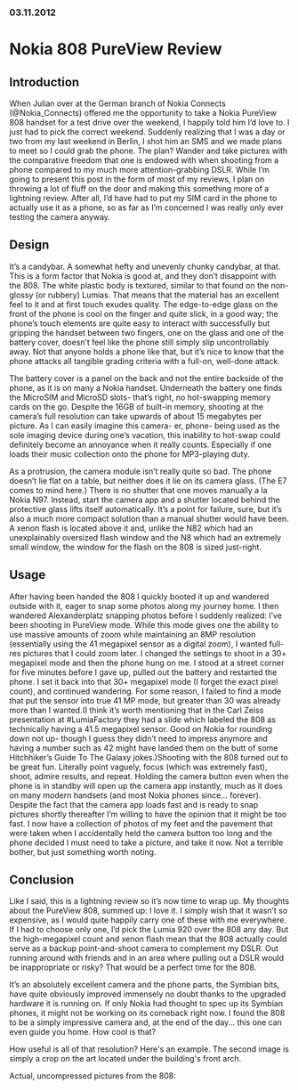 ### 03.11.2012

# Nokia 808 PureView Review

## Introduction

When Julian over at the German branch of Nokia Connects (@Nokia_Connects) offered me the opportunity to take a Nokia PureView 808 handset for a test drive over the weekend, I happily told him I’d love to. I just had to pick the correct weekend. Suddenly realizing that I was a day or two from my last weekend in Berlin, I shot him an SMS and we made plans to meet so I could grab the phone. The plan? Wander and take pictures with the comparative freedom that one is endowed with when shooting from a phone compared to my much more attention-grabbing DSLR.  While I’m going to present this post in the form of most of my reviews, I plan on throwing a lot of fluff on the door and making this something more of a lightning review. After all, I’d have had to put my SIM card in the phone to actually use it as a phone, so as far as I’m concerned I was really only ever testing the camera anyway.

## Design

It’s a candybar. A somewhat hefty and unevenly chunky candybar, at that. This is a form factor that Nokia is good at, and they don’t disappoint with the 808. The white plastic body is textured, similar to that found on the non-glossy (or rubbery) Lumias. That means that the material has an excellent feel to it and at first touch exudes quality. The edge-to-edge glass on the front of the phone is cool on the finger and quite slick, in a good way; the phone’s touch elements are quite easy to interact with successfully but gripping the handset between two fingers, one on the glass and one of the battery cover, doesn’t feel like the phone still simply slip uncontrollably away. Not that anyone holds a phone like that, but it’s nice to know that the phone attacks all tangible grading criteria with a full-on, well-done attack.

The battery cover is a panel on the back and not the entire backside of the phone, as it is on many a Nokia handset. Underneath the battery one finds the MicroSIM and MicroSD slots- that’s right, no hot-swapping memory cards on the go. Despite the 16GB of built-in memory, shooting at the camera’s full resolution can take upwards of about 15 megabytes per picture. As I can easily imagine this camera- er, phone- being used as the sole imaging device during one’s vacation, this inability to hot-swap could definitely become an annoyance when it really counts. Especially if one loads their music collection onto the phone for MP3-playing duty.

As a protrusion, the camera module isn’t really quite so bad. The phone doesn’t lie flat on a table, but neither does it lie on its camera glass. (The E7 comes to mind here.) There is no shutter that one moves manually a la Nokia N97. Instead, start the camera app and a shutter located behind the protective glass lifts itself automatically. It’s a point for failure, sure, but it’s also a much more compact solution than a manual shutter would have been. A xenon flash is located above it and, unlike the N82 which had an unexplainably oversized flash window and the N8 which had an extremely small window, the window for the flash on the 808 is sized just-right.

## Usage

After having been handed the 808 I quickly booted it up and wandered outside with it, eager to snap some photos along my journey home. I then wandered Alexanderplatz snapping photos before I suddenly realized: I’ve been shooting in PureView mode. While this mode gives one the ability to use massive amounts of zoom while maintaining an 8MP resolution (essentially using the 41 megapixel sensor as a digital zoom), I wanted full-res pictures that I could zoom later. I changed the settings to shoot in a 30+ megapixel mode and then the phone hung on me. I stood at a street corner for five minutes before I gave up, pulled out the battery and restarted the phone. I set it back into that 30+ megapixel mode (I forget the exact pixel count), and continued wandering. For some reason, I failed to find a mode that put the sensor into true 41 MP mode, but greater than 30 was already more than I wanted.(I think it’s worth mentioning that in the Carl Zeiss presentation at #LumiaFactory they had a slide which labeled the 808 as technically having a 41.5 megapixel sensor. Good on Nokia for rounding down not up- though I guess they didn’t need to impress anymore and having a number such as 42 might have landed them on the butt of some Hitchhiker’s Guide To The Galaxy jokes.)Shooting with the 808 turned out to be great fun. Literally point vaguely, focus (which was extremely fast), shoot, admire results, and repeat. Holding the camera button even when the phone is in standby will open up the camera app instantly, much as it does on many modern handsets (and most Nokia phones since… forever). Despite the fact that the camera app loads fast and is ready to snap pictures shortly thereafter I’m willing to have the opinion that it might be too fast. I now have a collection of photos of my feet and the pavement that were taken when I accidentally held the camera button too long and the phone decided I must need to take a picture, and take it now. Not a terrible bother, but just something worth noting.

## Conclusion

Like I said, this is a lightning review so it’s now time to wrap up. My thoughts about the PureView 808, summed up: I love it. I simply wish that it wasn’t so expensive, as I would quite happily carry one of these with me everywhere. If I had to choose only one, I’d pick the Lumia 920 over the 808 any day. But the high-megapixel count and xenon flash mean that the 808 actually could serve as a backup point-and-shoot camera to complement my DSLR. Out running around with friends and in an area where pulling out a DSLR would be inappropriate or risky? That would be a perfect time for the 808.

It’s an absolutely excellent camera and the phone parts, the Symbian bits, have quite obviously improved immensely no doubt thanks to the upgraded hardware it is running on. If only Nokia had thought to spec up its Symbian phones, it might not be working on its comeback right now. I found the 808 to be a simply impressive camera and, at the end of the day… this one can even guide you home. How cool is that?

How useful is all of that resolution? Here's an example. The second image is simply a crop on the art located under the building's front arch.

Actual, uncompressed pictures from the 808: